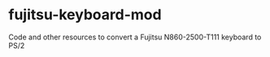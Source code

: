 # fujitsu-keyboard-mod
Code and other resources to convert a Fujitsu N860-2500-T111 keyboard to PS/2
